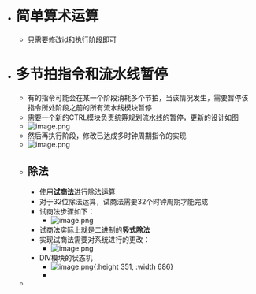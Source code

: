 - # 简单算术运算
	- 只需要修改id和执行阶段即可
- # 多节拍指令和流水线暂停
	- 有的指令可能会在某一个阶段消耗多个节拍，当该情况发生，需要暂停该指令所处阶段之前的所有流水线模块暂停
	- 需要一个新的CTRL模块负责统筹规划流水线的暂停，更新的设计如图
	- ![image.png](../assets/image_1658456140433_0.png)
	- 然后再执行阶段，修改已达成多时钟周期指令的实现
	- ![image.png](../assets/image_1658505465590_0.png)
	- ## 除法
		- 使用**试商法**进行除法运算
		- 对于32位除法运算，试商法需要32个时钟周期才能完成
		- 试商法步骤如下：
			- ![image.png](../assets/image_1658596067009_0.png)
		- 试商法实际上就是二进制的**竖式除法**
		- 实现试商法需要对系统进行的更改：
			- ![image.png](../assets/image_1658596169610_0.png)
		- DIV模块的状态机
			- ![image.png](../assets/image_1658654315362_0.png){:height 351, :width 686}
			-
	-
